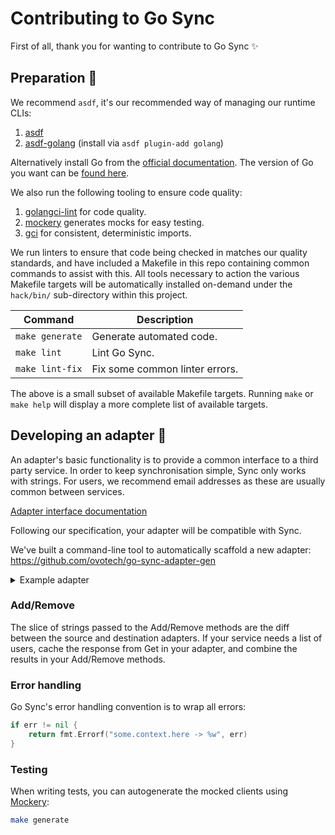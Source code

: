 # Contributing to Go Sync

First of all, thank you for wanting to contribute to Go Sync ✨

## Preparation 🍳

We recommend `asdf`, it's our recommended way of managing our runtime CLIs:

1. [asdf](https://asdf-vm.com/)
2. [asdf-golang](https://github.com/kennyp/asdf-golang) (install via `asdf plugin-add golang`)

Alternatively install Go from the [official documentation](https://go.dev/doc/install).
The version of Go you want can be [found here](https://github.com/ovotech/go-sync/blob/main/go.mod#L3).

We also run the following tooling to ensure code quality:

1. [golangci-lint](https://golangci-lint.run/) for code quality.
2. [mockery](https://github.com/vektra/mockery) generates mocks for easy testing.
3. [gci](https://github.com/daixiang0/gci) for consistent, deterministic imports.

We run linters to ensure that code being checked in matches our quality standards, and have included a Makefile in this
repo containing common commands to assist with this.
All tools necessary to action the various Makefile targets will be automatically installed on-demand under the
`hack/bin/` sub-directory within this project.

| Command         | Description                    |
| --------------- | ------------------------------ |
| `make generate` | Generate automated code.       |
| `make lint`     | Lint Go Sync.                  |
| `make lint-fix` | Fix some common linter errors. |

The above is a small subset of available Makefile targets.
Running `make` or `make help` will display a more complete list of available targets.

## Developing an adapter 🔌

An adapter's basic functionality is to provide a common interface to a third party service. In order to keep
synchronisation simple, Sync only works with strings. For users, we recommend email addresses as these are usually
common between services.

[Adapter interface documentation](https://pkg.go.dev/github.com/ovotech/go-sync/pkg/ports#Adapter)

Following our specification, your adapter will be compatible with Sync.

We've built a command-line tool to automatically scaffold a new adapter: <https://github.com/ovotech/go-sync-adapter-gen>

<details>
<summary>Example adapter</summary>

```go
package myadapter

import (
	"context"
	"errors"
	"fmt"
	"github.com/ovotech/go-sync/pkg/ports"
)

// Ensure the adapter type fully satisfies the ports.Adapter interface.
var _ ports.Adapter = &MyAdapter{}

var ErrNotImplemented = errors.New("not implemented")

type MyAdapter struct{}

func New() *MyAdapter {
	return &MyAdapter {}
}

func (m *MyAdapter) Get(_ context.Context) ([]string, error) {
	return nil, fmt.Errorf("myadapter.get -> %w", ErrNotImplemented)
}

func (m *MyAdapter) Add(_ context.Context, _ []string) error {
	return fmt.Errorf("myadapter.add -> %w", ErrNotImplemented)
}

func (m *MyAdapter) Remove(_ context.Context, _ []string) error {
	return fmt.Errorf("myadapter.remove -> %w", ErrNotImplemented)
}
```

</details>

### Add/Remove

The slice of strings passed to the Add/Remove methods are the diff between the source and destination adapters. If your
service needs a list of users, cache the response from Get in your adapter, and combine the results in your Add/Remove
methods.

### Error handling

Go Sync's error handling convention is to wrap all errors:

```go
if err != nil {
	return fmt.Errorf("some.context.here -> %w", err)
}
```

### Testing

When writing tests, you can autogenerate the mocked clients using [Mockery](#preparation-):

```sh
make generate
```
